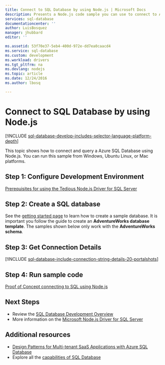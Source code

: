 ```yaml
---
title: Connect to SQL Database by using Node.js | Microsoft Docs
description: Presents a Node.js code sample you can use to connect to Azure SQL Database.
services: sql-database
documentationcenter: ''
author: LuisBosquez
manager: jhubbard
editor: ''

ms.assetid: 53f70e37-5eb4-400d-972e-dd7ea0caacd4
ms.service: sql-database
ms.custom: development
ms.workload: drivers
ms.tgt_pltfrm: na
ms.devlang: nodejs
ms.topic: article
ms.date: 12/24/2016
ms.author: lbosq

---
```

# Connect to SQL Database by using Node.js
[!INCLUDE [sql-database-develop-includes-selector-language-platform-depth](../../includes/sql-database-develop-includes-selector-language-platform-depth.md)]

This topic shows how to connect and query a Azure SQL Database using Node.js. You can run this sample from Windows, Ubuntu Linux, or Mac platforms.

## Step 1: Configure Development Environment
[Prerequisites for using the Tedious Node.js Driver for SQL Server](https://msdn.microsoft.com/library/mt652094.aspx)

## Step 2: Create a SQL database
See the [getting started page](sql-database-get-started.md) to learn how to create a sample database.  It is important you follow the guide to create an **AdventureWorks database template**. The samples shown below only work with the **AdventureWorks schema**.

## Step 3: Get Connection Details
[!INCLUDE [sql-database-include-connection-string-details-20-portalshots](../../includes/sql-database-include-connection-string-details-20-portalshots.md)]

## Step 4: Run sample code
[Proof of Concept connecting to SQL using Node.js](https://msdn.microsoft.com/library/mt715784.aspx)

## Next Steps
* Review the [SQL Database Development Overview](sql-database-develop-overview.md)
* More information on the [Microsoft Node.js Driver for SQL Server](https://msdn.microsoft.com/library/mt652093.aspx)

## Additional resources
* [Design Patterns for Multi-tenant SaaS Applications with Azure SQL Database](sql-database-design-patterns-multi-tenancy-saas-applications.md)
* Explore all the [capabilities of SQL Database](https://azure.microsoft.com/services/sql-database/)

